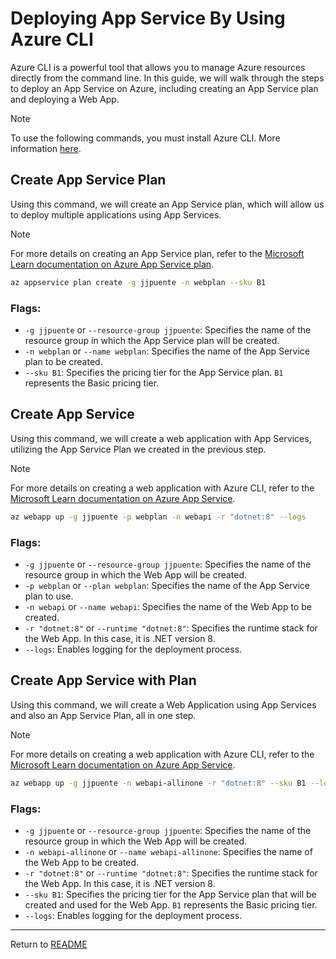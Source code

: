 # Deploying App Service By Using Azure CLI
Azure CLI is a powerful tool that allows you to manage Azure resources directly from the command line. In this guide, we will walk through the steps to deploy an App Service on Azure, including creating an App Service plan and deploying a Web App.

> [!NOTE]
> To use the following commands, you must install Azure CLI. More information [here](https://learn.microsoft.com/en-us/cli/azure/).

## Create App Service Plan
Using this command, we will create an App Service plan, which will allow us to deploy multiple applications using App Services.

> [!NOTE]
> For more details on creating an App Service plan, refer to the [Microsoft Learn documentation on Azure App Service plan](https://learn.microsoft.com/en-us/azure/app-service/overview-hosting-plans).

```sh
az appservice plan create -g jjpuente -n webplan --sku B1
```

### Flags:
- `-g jjpuente` or `--resource-group jjpuente`: Specifies the name of the resource group in which the App Service plan will be created.
- `-n webplan` or `--name webplan`: Specifies the name of the App Service plan to be created.
- `--sku B1`: Specifies the pricing tier for the App Service plan. `B1` represents the Basic pricing tier.

## Create App Service
Using this command, we will create a web application with App Services, utilizing the App Service Plan we created in the previous step.

> [!NOTE]
> For more details on creating a web application with Azure CLI, refer to the [Microsoft Learn documentation on Azure App Service](https://learn.microsoft.com/en-us/azure/app-service/).

```sh
az webapp up -g jjpuente -p webplan -n webapi -r "dotnet:8" --logs
```

### Flags:
- `-g jjpuente` or `--resource-group jjpuente`: Specifies the name of the resource group in which the Web App will be created.
- `-p webplan` or `--plan webplan`: Specifies the name of the App Service plan to use.
- `-n webapi` or `--name webapi`: Specifies the name of the Web App to be created.
- `-r "dotnet:8"` or `--runtime "dotnet:8"`: Specifies the runtime stack for the Web App. In this case, it is .NET version 8.
- `--logs`: Enables logging for the deployment process.

## Create App Service with Plan
Using this command, we will create a Web Application using App Services and also an App Service Plan, all in one step.

> [!NOTE]
> For more details on creating a web application with Azure CLI, refer to the [Microsoft Learn documentation on Azure App Service](https://learn.microsoft.com/en-us/azure/app-service/).

```sh
az webapp up -g jjpuente -n webapi-allinone -r "dotnet:8" --sku B1 --logs
```

### Flags:
- `-g jjpuente` or `--resource-group jjpuente`: Specifies the name of the resource group in which the Web App will be created.
- `-n webapi-allinone` or `--name webapi-allinone`: Specifies the name of the Web App to be created.
- `-r "dotnet:8"` or `--runtime "dotnet:8"`: Specifies the runtime stack for the Web App. In this case, it is .NET version 8.
- `--sku B1`: Specifies the pricing tier for the App Service plan that will be created and used for the Web App. `B1` represents the Basic pricing tier.
- `--logs`: Enables logging for the deployment process.

---

Return to [README](../README.md)